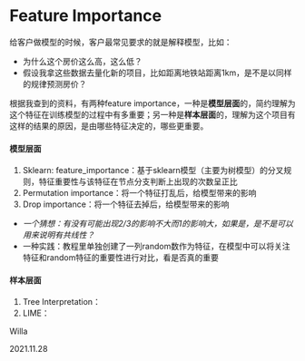 # Feature Importance

给客户做模型的时候，客户最常见要求的就是解释模型，比如：

- 为什么这个房价这么高，这么低？
- 假设我拿这些数据去量化新的项目，比如距离地铁站距离1km，是不是以同样的规律预测房价？



根据我查到的资料，有两种feature importance，一种是**模型层面**的，简约理解为这个特征在训练模型的过程中有多重要；另一种是**样本层面**的，理解为这个项目有这样的结果的原因，是由哪些特征决定的，哪些更重要。



#### 模型层面

1. Sklearn: feature_importance：基于sklearn模型（主要为树模型）的分叉规则，特征重要性与该特征在节点分支判断上出现的次数呈正比
2. Permutation importance：将一个特征打乱后，给模型带来的影响
3. Drop importance：将一个特征去掉后，给模型带来的影响

- *一个猜想：有没有可能出现2/3的影响不大而1的影响大，如果是，是不是可以用来说明有共线性？*
- 一种实践：教程里单独创建了一列random数作为特征，在模型中可以将关注特征和random特征的重要性进行对比，看是否真的重要



#### 样本层面

1. Tree Interpretation：
2. LIME：





Willa

2021.11.28

